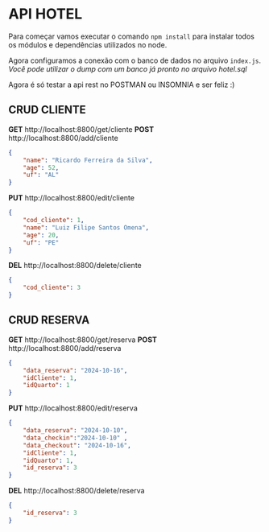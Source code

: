 # API HOTEL

Para começar vamos executar o comando `npm install` para instalar todos os módulos e dependências utilizados no node.

Agora configuramos a conexão com o banco de dados no arquivo `index.js`.
*Você pode utilizar o dump com um banco já pronto no arquivo hotel.sql*

Agora é só testar a api rest no POSTMAN ou INSOMNIA e ser feliz :)

##  CRUD CLIENTE

**GET** http://localhost:8800/get/cliente
**POST** http://localhost:8800/add/cliente
``` json
{
	"name": "Ricardo Ferreira da Silva",
	"age": 52,
	"uf": "AL"
}
``` 

**PUT** http://localhost:8800/edit/cliente
``` json
{
	"cod_cliente": 1,
	"name": "Luiz Filipe Santos Omena",
	"age": 20,
	"uf": "PE"
}
```

**DEL** http://localhost:8800/delete/cliente
``` json
{
	"cod_cliente": 3
}
```



## CRUD RESERVA

**GET** http://localhost:8800/get/reserva
**POST** http://localhost:8800/add/reserva
``` json
{
	"data_reserva": "2024-10-16",
	"idCliente": 1,
	"idQuarto": 1
}
```
**PUT** http://localhost:8800/edit/reserva
``` json
{	
	"data_reserva": "2024-10-10",
	"data_checkin":"2024-10-10" ,
	"data_checkout": "2024-10-16",
	"idCliente": 1,
	"idQuarto": 1,
	"id_reserva": 3
}
```
**DEL** http://localhost:8800/delete/reserva
``` json
{
	"id_reserva": 3
}
```